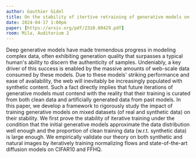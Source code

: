 ```yaml
---
author: Gauthier Gidel
title: On the stability of itertive retraining of generative models on their own data
date: 2024-04-17 1:00pm
paper: [https://arxiv.org/pdf/2310.00429.pdf]
room: Mila, Auditorium 2
---
```


Deep generative models have made tremendous progress in modeling complex data, often exhibiting generation quality that surpasses a typical human's ability to discern the authenticity of samples. Undeniably, a key driver of this success is enabled by the massive amounts of web-scale data consumed by these models. Due to these models' striking performance and ease of availability, the web will inevitably be increasingly populated with synthetic content. Such a fact directly implies that future iterations of generative models must contend with the reality that their training is curated from both clean data and artificially generated data from past models. In this paper, we develop a framework to rigorously study the impact of training generative models on mixed datasets (of real and synthetic data) on their stability. We first prove the stability of iterative training under the condition that the initial generative models approximate the data distribution well enough and the proportion of clean training data (w.r.t. synthetic data) is large enough. We empirically validate our theory on both synthetic and natural images by iteratively training normalizing flows and state-of-the-art diffusion models on CIFAR10 and FFHQ.